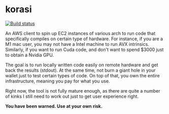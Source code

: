 # korasi

[![Build status](https://img.shields.io/github/actions/workflow/status/vui-chee/korasi/ci.yml)](https://github.com/vui-chee/korasi/actions)

An AWS client to spin up EC2 instances of various arch to run code that specifically compiles on certain type of hardware. For instance,
if you are a M1 mac user, you may not have a Intel machine to run AVX intrinsics. Similarly, if you want to run Cuda code, and
don't want to spend $3000 just to obtain a Nvidia GPU.

The goal is to run locally written code easily on remote hardware and get back the results (stdout). At the same time, not burn a giant
hole in your wallet just to test certain types of code. On top of that, you own the entire infrastructure, meaning you pay for what you
use.

Right now, the tool is not fully mature enough, as there are quite a number of kinks I still need to work out just to get
user experience right.

**You have been warned. Use at your own risk.**
